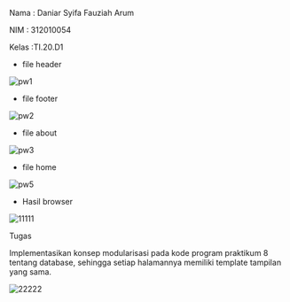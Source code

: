 Nama : Daniar Syifa Fauziah Arum 

NIM : 312010054

Kelas :TI.20.D1

- file header

![pw1](https://user-images.githubusercontent.com/101815570/172012836-d01da10c-7b9a-471e-97cb-2db413d354c6.png)

- file footer

![pw2](https://user-images.githubusercontent.com/101815570/172013001-fb1bda51-071d-4d37-972c-10ab63edd538.png)

- file about


![pw3](https://user-images.githubusercontent.com/101815570/172013071-92c2d456-bd56-4f09-b3b5-3cc7a6aec8a8.png)

- file home

![pw5](https://user-images.githubusercontent.com/101815570/172013188-d503e6e4-6036-4d99-bd8a-c6a30d88a877.png)

- Hasil browser 

![11111](https://user-images.githubusercontent.com/101815570/172013385-ca41948a-391f-4b25-b1e0-03f591f204bb.png)

Tugas

Implementasikan konsep modularisasi pada kode program praktikum 8 tentang database, sehingga setiap halamannya memiliki template tampilan yang sama.

![22222](https://user-images.githubusercontent.com/101815570/172013491-99196d38-30bd-4bed-a9ca-a91436f2f89c.png)
